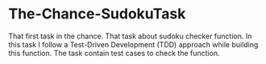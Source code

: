 # The-Chance-SudokuTask
That first task in the chance.
That task about sudoku checker function.
In this task I follow a Test-Driven Development (TDD) approach while building this function.
The task contain test cases to check the function.
